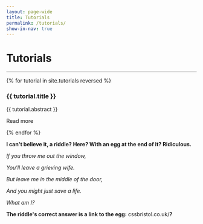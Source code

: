 ```yaml
---
layout: page-wide
title: Tutorials
permalink: /tutorials/
show-in-nav: true
---
```


# Tutorials
---

<div class="page-section">
  <div class="tutorials-grid card-grid">
    {% for tutorial in site.tutorials reversed %}
      <div class="card-grid__card">
        <h3>{{ tutorial.title }}</h3>
        <p>{{ tutorial.abstract }}</p>
        <div class="card-grid__card__footer">
          <p>Read more</p>
          <a aria-label="Read more button" href="{{ tutorial.url }}" class="card-grid__card__footer__next-btn">
            <i class="fas fa-chevron-right"></i>
          </a>
        </div>
      </div>
    {% endfor %}
  </div>
</div>

**I can't believe it, a riddle? Here? With an egg at the end of it? Ridiculous.**

*If you throw me out the window,*

*You'll leave a grieving wife.*

*But leave me in the middle of the door,*

*And you might just save a life.*

*What am I?*

**The riddle's correct answer is a link to the egg:** cssbristol.co.uk/**?**